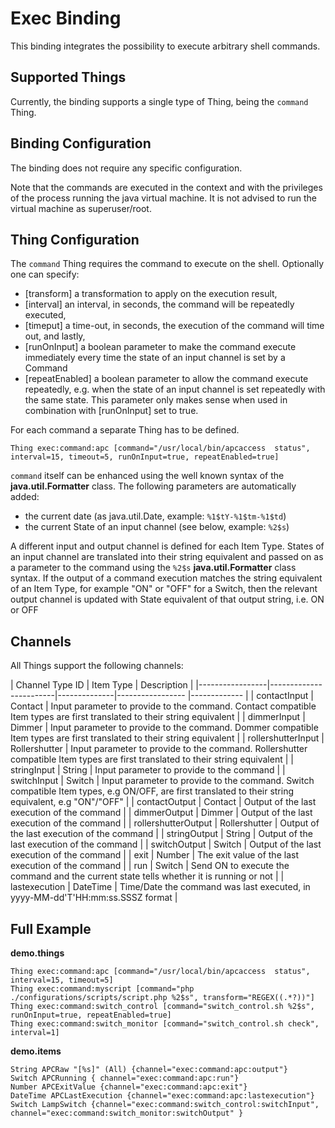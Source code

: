 # Exec Binding

This binding integrates the possibility to execute arbitrary shell commands.

## Supported Things

Currently, the binding supports a single type of Thing, being the ```command``` Thing.

## Binding Configuration

The binding does not require any specific configuration.

Note that the commands are executed in the context and with the privileges of the process running the java virtual machine. It is not advised to run the virtual machine as superuser/root.

## Thing Configuration

The `command` Thing requires the command to execute on the shell. Optionally one can specify:

- [transform] a transformation to apply on the execution result, 
- [interval] an interval, in seconds, the command will be repeatedly executed, 
- [timeput] a time-out, in seconds, the execution of the command will time out, and lastly, 
- [runOnInput] a boolean parameter to make the command execute immediately every time the state of an input channel is set by a Command 
- [repeatEnabled] a boolean parameter to allow the command execute repeatedly, e.g. when the state of an input channel is set repeatedly with the same state. This parameter only makes sense when used in combination with [runOnInput] set to true.

For each command a separate Thing has to be defined.

```
Thing exec:command:apc [command="/usr/local/bin/apcaccess  status", interval=15, timeout=5, runOnInput=true, repeatEnabled=true]
```

```command``` itself can be enhanced using the well known syntax of the **java.util.Formatter** class. 
The following parameters are automatically added:

- the current date (as java.util.Date, example: `%1$tY-%1$tm-%1$td`)
- the current State of an input channel (see below, example: `%2$s`)

A different input and output channel is defined for each Item Type. States of an input channel are translated into their string equivalent and passed on as a parameter to the command using the `%2$s` **java.util.Formatter** class syntax. If the output of a command execution matches the string equivalent of an Item Type, for example "ON" or "OFF" for a Switch, then the relevant output channel is updated with State equivalent of that output string, i.e. ON or OFF

## Channels

All Things support the following channels:

| Channel Type ID | Item Type    | Description  |
|-----------------|------------------------|--------------|----------------- |------------- |
| contactInput | Contact       | Input parameter to provide to the command. Contact compatible Item types are first translated to their string equivalent |
| dimmerInput | Dimmer       | Input parameter to provide to the command. Dommer compatible Item types are first translated to their string equivalent |
| rollershutterInput | Rollershutter       | Input parameter to provide to the command. Rollershutter compatible Item types are first translated to their string equivalent |
| stringInput | String       | Input parameter to provide to the command |
| switchInput | Switch       | Input parameter to provide to the command. Switch compatible Item types, e.g ON/OFF, are first translated to their string equivalent, e.g "ON"/"OFF" |
| contactOutput | Contact       | Output of the last execution of the command |
| dimmerOutput | Dimmer       | Output of the last execution of the command |
| rollershutterOutput | Rollershutter       | Output of the last execution of the command |
| stringOutput | String       | Output of the last execution of the command |
| switchOutput | Switch       | Output of the last execution of the command |
| exit | Number       | The exit value of the last execution of the command |
| run | Switch       | Send ON to execute the command and the current state tells whether it is running or not |
| lastexecution | DateTime       | Time/Date the command was last executed, in yyyy-MM-dd'T'HH:mm:ss.SSSZ format |

## Full Example

**demo.things**

```
Thing exec:command:apc [command="/usr/local/bin/apcaccess  status", interval=15, timeout=5]
Thing exec:command:myscript [command="php ./configurations/scripts/script.php %2$s", transform="REGEX((.*?))"]
Thing exec:command:switch_control [command="switch_control.sh %2$s", runOnInput=true, repeatEnabled=true]
Thing exec:command:switch_monitor [command="switch_control.sh check", interval=1]
```

**demo.items**

```
String APCRaw "[%s]" (All) {channel="exec:command:apc:output"} 
Switch APCRunning { channel="exec:command:apc:run"}
Number APCExitValue {channel="exec:command:apc:exit"}
DateTime APCLastExecution {channel="exec:command:apc:lastexecution"}
Switch LampSwitch {channel="exec:command:switch_control:switchInput", channel="exec:command:switch_monitor:switchOutput" }
```